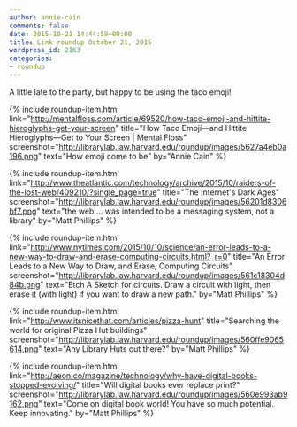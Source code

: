 ```yaml
---
author: annie-cain
comments: false
date: 2015-10-21 14:44:59+00:00
title: Link roundup October 21, 2015
wordpress_id: 2163
categories:
- roundup
---
```


A little late to the party, but happy to be using the taco emoji!

{% include roundup-item.html
  link="http://mentalfloss.com/article/69520/how-taco-emoji-and-hittite-hieroglyphs-get-your-screen"
  title="How Taco Emoji—and Hittite Hieroglyphs—Get to Your Screen | Mental Floss"
  screenshot="http://librarylab.law.harvard.edu/roundup/images/5627a4eb0a196.png"
  text="How emoji come to be"
  by="Annie Cain"
%}

{% include roundup-item.html
  link="http://www.theatlantic.com/technology/archive/2015/10/raiders-of-the-lost-web/409210/?single_page=true"
  title="The Internet's Dark Ages"
  screenshot="http://librarylab.law.harvard.edu/roundup/images/56201d8306bf7.png"
  text="the web ... was intended to be a messaging system, not a library"
  by="Matt Phillips"
%}

{% include roundup-item.html
  link="http://www.nytimes.com/2015/10/10/science/an-error-leads-to-a-new-way-to-draw-and-erase-computing-circuits.html?_r=0"
  title="An Error Leads to a New Way to Draw, and Erase, Computing Circuits"
  screenshot="http://librarylab.law.harvard.edu/roundup/images/561c18304d84b.png"
  text="Etch A Sketch for circuits. Draw a circuit with light, then erase it (with light) if you want to draw a new path."
  by="Matt Phillips"
%}

{% include roundup-item.html
  link="http://www.itsnicethat.com/articles/pizza-hunt"
  title="Searching the world for original Pizza Hut buildings"
  screenshot="http://librarylab.law.harvard.edu/roundup/images/560ffe9065614.png"
  text="Any Library Huts out there?"
  by="Matt Phillips"
%}

{% include roundup-item.html
  link="http://aeon.co/magazine/technology/why-have-digital-books-stopped-evolving/"
  title="Will digital books ever replace print?"
  screenshot="http://librarylab.law.harvard.edu/roundup/images/560e993ab9162.png"
  text="Come on digital book world! You have so much potential. Keep innovating."
  by="Matt Phillips"
%}
